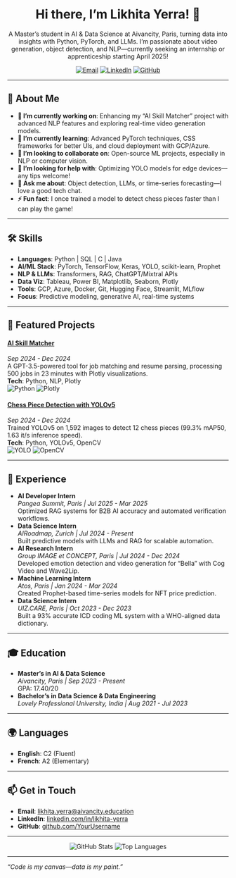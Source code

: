 <div align="center">
  <h1>Hi there, I’m Likhita Yerra! 👋</h1>
  <p>A Master’s student in AI & Data Science at Aivancity, Paris, turning data into insights with Python, PyTorch, and LLMs. I’m passionate about video generation, object detection, and NLP—currently seeking an internship or apprenticeship starting April 2025!</p>
  <a href="mailto:likhita.yerra@aivancity.education"><img src="https://img.shields.io/badge/Email-Me-blue?logo=gmail" alt="Email"></a>
  <a href="https://linkedin.com/in/likhita-yerra"><img src="https://img.shields.io/badge/LinkedIn-Connect-blue?logo=linkedin" alt="LinkedIn"></a>
  <a href="https://github.com/YourUsername"><img src="https://img.shields.io/badge/GitHub-Follow-black?logo=github" alt="GitHub"></a>
</div>

---

## 🚀 About Me  
- **🔭 I’m currently working on**: Enhancing my “AI Skill Matcher” project with advanced NLP features and exploring real-time video generation models.  
- **🌱 I’m currently learning**: Advanced PyTorch techniques, CSS frameworks for better UIs, and cloud deployment with GCP/Azure.  
- **👯 I’m looking to collaborate on**: Open-source ML projects, especially in NLP or computer vision.  
- **🤔 I’m looking for help with**: Optimizing YOLO models for edge devices—any tips welcome!  
- **💬 Ask me about**: Object detection, LLMs, or time-series forecasting—I love a good tech chat.  
- **⚡ Fun fact**: I once trained a model to detect chess pieces faster than I can play the game!  

---

## 🛠 Skills  
- **Languages**: Python | SQL | C | Java  
- **AI/ML Stack**: PyTorch, TensorFlow, Keras, YOLO, scikit-learn, Prophet  
- **NLP & LLMs**: Transformers, RAG, ChatGPT/Mixtral APIs  
- **Data Viz**: Tableau, Power BI, Matplotlib, Seaborn, Plotly  
- **Tools**: GCP, Azure, Docker, Git, Hugging Face, Streamlit, MLflow  
- **Focus**: Predictive modeling, generative AI, real-time systems  

---

## 🌟 Featured Projects  
#### [AI Skill Matcher](https://github.com/YourUsername/AI-Skill-Matcher)  
*Sep 2024 - Dec 2024*  
A GPT-3.5-powered tool for job matching and resume parsing, processing 500 jobs in 23 minutes with Plotly visualizations.  
**Tech**: Python, NLP, Plotly  
![Python](https://img.shields.io/badge/Python-3.9-blue?logo=python) ![Plotly](https://img.shields.io/badge/Plotly-Interactive-orange)

#### [Chess Piece Detection with YOLOv5](https://github.com/YourUsername/Chess-Piece-Detection)  
*Sep 2024 - Dec 2024*  
Trained YOLOv5 on 1,592 images to detect 12 chess pieces (99.3% mAP50, 1.63 it/s inference speed).  
**Tech**: Python, YOLOv5, OpenCV  
![YOLO](https://img.shields.io/badge/YOLO-v5-green) ![OpenCV](https://img.shields.io/badge/OpenCV-4-blue)

---

## 💼 Experience  
- **AI Developer Intern**  
  *Pangea Summit, Paris | Jul 2025 - Mar 2025*  
  Optimized RAG systems for B2B AI accuracy and automated verification workflows.  
- **Data Science Intern**  
  *AIRoadmap, Zurich | Jul 2024 - Present*  
  Built predictive models with LLMs and RAG for scalable automation.  
- **AI Research Intern**  
  *Group IMAGE et CONCEPT, Paris | Jul 2024 - Dec 2024*  
  Developed emotion detection and video generation for “Bella” with Cog Video and Wave2Lip.  
- **Machine Learning Intern**  
  *Atos, Paris | Jan 2024 - Mar 2024*  
  Created Prophet-based time-series models for NFT price prediction.  
- **Data Science Intern**  
  *UIZ.CARE, Paris | Oct 2023 - Dec 2023*  
  Built a 93% accurate ICD coding ML system with a WHO-aligned data dictionary.  

---

## 🎓 Education  
- **Master’s in AI & Data Science**  
  *Aivancity, Paris | Sep 2023 - Present*  
  GPA: 17.40/20  
- **Bachelor’s in Data Science & Data Engineering**  
  *Lovely Professional University, India | Aug 2021 - Jul 2023*  

---

## 🌍 Languages  
- **English**: C2 (Fluent)  
- **French**: A2 (Elementary)  

---

## 📫 Get in Touch  
- **Email**: [likhita.yerra@aivancity.education](mailto:likhita.yerra@aivancity.education)  
- **LinkedIn**: [linkedin.com/in/likhita-yerra](https://linkedin.com/in/likhita-yerra)  
- **GitHub**: [github.com/YourUsername]([https://github.com/YourUsername](https://github.com/LikhitaYerra)) 


---

<div align="center">
  <img src="https://github-readme-stats.vercel.app/api?username=YourUsername&show_icons=true&theme=light" alt="GitHub Stats" />
  <img src="https://github-readme-stats.vercel.app/api/top-langs/?username=YourUsername&layout=compact&theme=light" alt="Top Languages" />
</div>

---
*“Code is my canvas—data is my paint.”*
